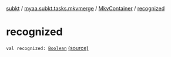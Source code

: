 [subkt](../../index.md) / [myaa.subkt.tasks.mkvmerge](../index.md) / [MkvContainer](index.md) / [recognized](./recognized.md)

# recognized

`val recognized: `[`Boolean`](https://kotlinlang.org/api/latest/jvm/stdlib/kotlin/-boolean/index.html) [(source)](https://github.com/Myaamori/SubKt/blob/0.1.4/src/main/kotlin/myaa/subkt/tasks/mkvmerge/mkvmerge.kt#L69)